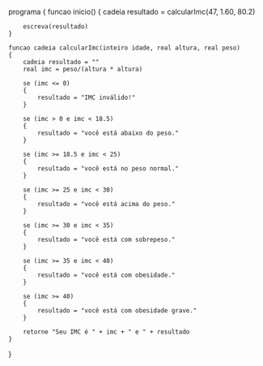 programa
{
    funcao inicio()
    {
        cadeia resultado = calcularImc(47, 1.60, 80.2)
        
        escreva(resultado)
    }

    funcao cadeia calcularImc(inteiro idade, real altura, real peso)
    {
        cadeia resultado = ""
        real imc = peso/(altura * altura)
        
        se (imc <= 0) 
        {
            resultado = "IMC inválido!"
        }
        
        se (imc > 0 e imc < 18.5) 
        {
            resultado = "você está abaixo do peso."
        }
        
        se (imc >= 18.5 e imc < 25) 
        {
            resultado = "você está no peso normal."
        }
        
        se (imc >= 25 e imc < 30) 
        {
            resultado = "você está acima do peso."
        }
        
        se (imc >= 30 e imc < 35) 
        {
            resultado = "você está com sobrepeso."
        }
        
        se (imc >= 35 e imc < 40) 
        {
            resultado = "você está com obesidade."
        }
        
        se (imc >= 40) 
        {
            resultado = "você está com obesidade grave."
        }
        
        retorne "Seu IMC é " + imc + " e " + resultado
    }

}
